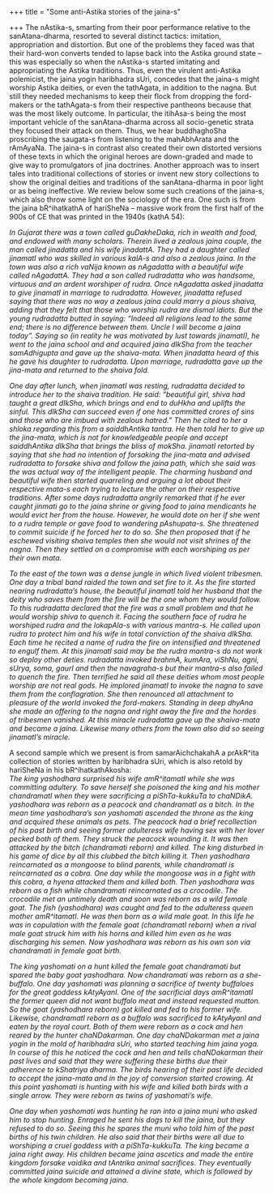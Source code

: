 +++
title = "Some anti-Astika stories of the jaina-s"

+++
The nAstika-s, smarting from their poor performance relative to the
sanAtana-dharma, resorted to several distinct tactics: imitation,
appropriation and distortion. But one of the problems they faced was
that their hard-won converts tended to lapse back into the Astika ground
state – this was especially so when the nAstika-s started imitating and
appropriating the Astika traditions. Thus, even the virulent anti-Astika
polemicist, the jaina yogin haribhadra sUri, concedes that the jaina-s
might worship Astika deities, or even the tathAgata, in addition to the
nagna. But still they needed mechanisms to keep their flock from
dropping the ford-makers or the tathAgata-s from their respective
pantheons because that was the most likely outcome. In particular, the
itihAsa-s being the most important vehicle of the sanAtana-dharma across
all socio-genetic strata they focused their attack on them. Thus, we
hear buddhaghoSha proscribing the saugata-s from listening to the
mahAbhArata and the rAmAyaNa. The jaina-s in contrast also created their
own distorted versions of these texts in which the original heroes are
down-graded and made to give way to promulgators of jina doctrines.
Another approach was to insert tales into traditional collections of
stories or invent new story collections to show the original deities and
traditions of the sanAtana-dharma in poor light or as being ineffective.
We review below some such creations of the jaina-s, which also throw
some light on the sociology of the era. One such is from the jaina
bR^ihatkathA of hariSheNa – massive work from the first half of the 900s
of CE that was printed in the 1940s (kathA 54):

*In Gujarat there was a town called guDakheDaka, rich in wealth and
food, and endowed with many scholars. Therein lived a zealous jaina
couple, the man called jinadatta and his wife jinadattA. They had a
daughter called jinamatI who was skilled in various kalA-s and also a
zealous jaina. In the town was also a rich vaNija known as nAgadatta
with a beautiful wife called nAgadattA. They had a son called rudradatta
who was handsome, virtuous and an ardent worshiper of rudra. Once
nAgadatta asked jinadatta to give jinamatI in marriage to rudradatta.
However, jinadatta refused saying that there was no way a zealous jaina
could marry a pious shaiva, adding that they felt that those who worship
rudra are dismal idiots. But the young rudradatta butted in saying:
“Indeed all religions lead to the same end; there is no difference
between them. Uncle I will become a jaina today”. Saying so (in reality
he was motivated by lust towards jinamatI), he went to the jaina school
and and acquired jaina dIkSha from the teacher samAdhigupta and gave up
the shaiva-mata. When jinadatta heard of this he gave his daughter to
rudradatta. Upon marriage, rudradatta gave up the jina-mata and returned
to the shaiva fold.*

*One day after lunch, when jinamatI was resting, rudradatta decided to
introduce her to the shaiva tradition. He said: “beautiful girl, shiva
had taught a great dIkSha, which brings and end to duHkha and uplifts
the sinful. This dIkSha can succeed even if one has committed crores of
sins and those who are imbued with zealous hatred.” Then he cited to her
a shloka regarding this from a saiddhAntika tantra. He then told her to
give up the jina-mata, which is not for knowledgeable people and accept
saiddhAntika dIkSha that brings the bliss of mokSha. jinamatI retorted
by saying that she had no intention of forsaking the jina-mata and
advised rudradatta to forsake shiva and follow the jaina path, which she
said was the was actual way of the intelligent people. The charming
husband and beautiful wife then started quarreling and arguing a lot
about their respective mata-s each trying to lecture the other on their
respective traditions. After some days rudradatta angrily remarked that
if he ever caught jinmati go to the jaina shrine or giving food to jaina
mendicants he would evict her from the house. However, he would dote on
her if she went to a rudra temple or gave food to wandering pAshupata-s.
She threatened to commit suicide if he forced her to do so. She then
proposed that if he eschewed visiting shaiva temples then she would not
visit shrines of the nagna. Then they settled on a compromise with each
worshiping as per their own mata.*

*To the east of the town was a dense jungle in which lived violent
tribesmen. One day a tribal band raided the town and set fire to it. As
the fire started nearing rudradatta’s house, the beautiful jinamatI told
her husband that the deity who saves them from the fire will be the one
whom they would follow. To this rudradatta declared that the fire was a
small problem and that he would worship shiva to quench it. Facing the
southern face of rudra he worshiped rudra and the lokapAla-s with
various mantra-s. He called upon rudra to protect him and his wife in
total conviction of the shaiva dIkSha. Each time he recited a name of
rudra the fire on intensified and threatened to engulf them. At this
jinamatI said may be the rudra mantra-s do not work so deploy other
deties. rudradatta invoked brahmA, kumAra, viShNu, agni, sUrya, soma,
gaurI and then the navagraha-s but their mantra-s also failed to quench
the fire. Then terrified he said all these deities whom most people
worship are not real gods. He implored jinamatI to invoke the nagna to
save them from the conflagration. She then renounced all attachment to
pleasure of the world invoked the ford-makers. Standing in deep dhyAna
she made an offering to the nagna and right away the fire and the hordes
of tribesmen vanished. At this miracle rudradatta gave up the
shaiva-mata and became a jaina. Likewise many others from the town also
did so seeing jinamatI’s miracle.*

A second sample which we present is from samarAichchakahA a prAkR^ita
collection of stories written by haribhadra sUri, which is also retold
by hariSheNa in his bR^ihatkathAkosha:  
*The king yashodhara surprised his wife amR^itamatI while she was
committing adultery. To save herself she poisoned the king and his
mother chandramatI when they were sacrificing a piShTa-kukkuTa to
chaNDikA. yashodhara was reborn as a peacock and chandramatI as a bitch.
In the mean time yashodhara’s son yashomati ascended the throne as the
king and acquired these animals as pets. The peacock had a brief
recollection of his past birth and seeing former adulteress wife having
sex with her lover pecked both of them. They struck the peacock wounding
it. It was then attacked by the bitch (chandramati reborn) and killed.
The king disturbed in his game of dice by all this clubbed the bitch
killing it. Then yashodhara reincarnated as a mongoose to blind parents,
while chandramatI is reincarnated as a cobra. One day while the mongoose
was in a fight with this cobra, a hyena attacked them and killed both.
Then yashodhara was reborn as a fish while chandramati reincarnated as a
crocodile. The crocodile met an untimely death and soon was reborn as a
wild female goat. The fish (yashodhara) was caught and fed to the
adulteress queen mother amR^itamatI. He was then born as a wild male
goat. In this life he was in copulation with the female goat
(chandramatI reborn) when a rival male goat struck him with his horns
and killed him even as he was discharging his semen. Now yashodhara was
reborn as his own son via chandramati in female goat birth.*

*The king yashomati on a hunt killed the female goat chandramati but
spared the baby goat yashodhara. Now chandramati was reborn as a
she-buffalo. One day yashomati was planning a sacrifice of twenty
buffaloes for the great goddess kAtyAyanI. One of the sacrificial days
amR^itamatI the former queen did not want buffalo meat and instead
requested mutton. So the goat (yashodhara reborn) got killed and fed to
his former wife. Likewise, chandramatI reborn as a buffalo was
sacrificed to kAtyAyanI and eaten by the royal court. Both of them were
reborn as a cock and hen reared by the hunter chaNDakarman. One day
chaNDakarman met a jaina yogin in the mold of haribhadra sUri, who
started teaching him jaina yoga. In course of this he noticed the cock
and hen and tells chaNDakarman their past lives and said that they were
suffering these births due their adherence to kShatriya dharma. The
birds hearing of their past life decided to accept the jaina-mata and in
the joy of conversion started crowing. At this point yashomati is
hunting with his wife and killed both birds with a single arrow. They
were reborn as twins of yashomati’s wife.*

*One day when yashomati was hunting he ran into a jaina muni who asked
him to stop hunting. Enraged he sent his dogs to kill the jaina, but
they refused to do so. Seeing this he spares the muni who told him of
the past births of his twin children. He also said that their births
were all due to worshiping a cruel goddess with a piShTa-kukkuTa. The
king became a jaina right away. His children became jaina ascetics and
made the entire kingdom forsake vaidika and tAntrika animal sacrifices.
They eventually committed jaina suicide and attained a divine state,
which is followed by the whole kingdom becoming jaina.*

